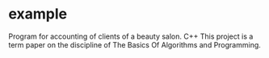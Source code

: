 # example
Program for accounting of clients of a beauty salon. C++
This project is a term paper on the discipline of The Basics Of Algorithms and Programming.
